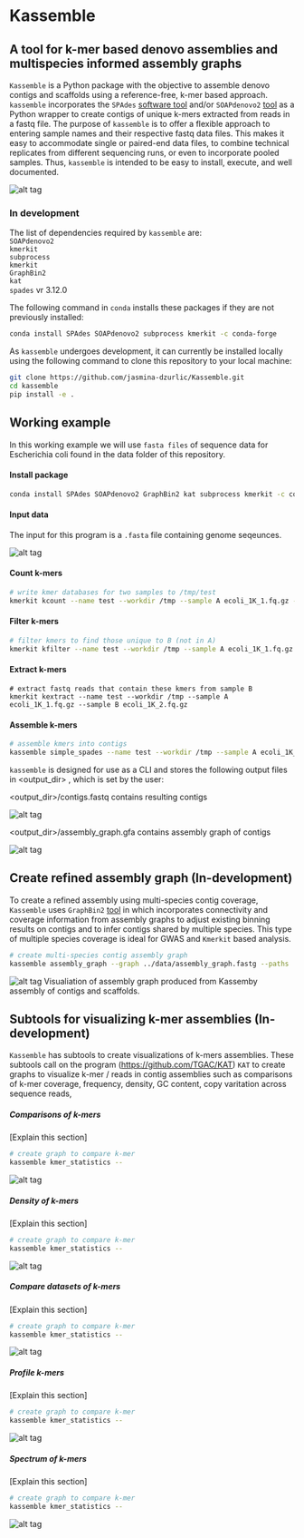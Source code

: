 # Kassemble 
## A tool for k-mer based denovo assemblies and multispecies informed assembly graphs 

`Kassemble` is a Python package with the objective to assemble denovo contigs and scaffolds using a reference-free, k-mer based approach. `kassemble` incorporates the `SPAdes` [software tool](https://github.com/ablab/spades) and/or `SOAPdenovo2` [tool](https://github.com/aquaskyline/SOAPdenovo2) as a Python wrapper to create contigs of unique k-mers extracted from reads in a fastq file. The purpose of `kassemble` is to offer a flexible approach to entering sample names and their respective fastq data files. This makes it easy to accommodate single or paired-end data files, to combine technical replicates from different sequencing runs, or even to incorporate pooled samples. Thus, `kassemble` is intended to be easy to install, execute, and well documented. 

![alt tag](https://github.com/jasmina-dzurlic/Kassemble/blob/main/example/assembly.png)
### In development 
The list of dependencies required by `kassemble` are: <br />
`SOAPdenovo2` <br />
`kmerkit` <br />
`subprocess` <br />
`kmerkit` <br />
`GraphBin2` <br />
`kat` <br />
`spades` vr 3.12.0  <br />

The following command in `conda` installs these packages if they are not previously installed: <br /> 
```bash
conda install SPAdes SOAPdenovo2 subprocess kmerkit -c conda-forge
``` 

As `kassemble` undergoes development, it can currently be installed locally using the following command to clone this repository to your local machine:

```bash
git clone https://github.com/jasmina-dzurlic/Kassemble.git
cd kassemble
pip install -e .
``` 

## Working example

In this working example we will use `fasta files` of sequence data for Escherichia coli found in the data folder of this repository. 

#### Install package

```bash
conda install SPAdes SOAPdenovo2 GraphBin2 kat subprocess kmerkit -c conda-forge
``` 

#### Input data

The input for this program is a `.fasta` file containing genome seqeunces.  

![alt tag](https://raw.githubusercontent.com/jasmina-dzurlic/Kassemble/main/example/contig.png)

#### Count k-mers

```bash
# write kmer databases for two samples to /tmp/test
kmerkit kcount --name test --workdir /tmp --sample A ecoli_1K_1.fq.gz --sample B ecoli_1K_2.fq.gz
```

#### Filter k-mers

```bash
# filter kmers to find those unique to B (not in A)
kmerkit kfilter --name test --workdir /tmp --sample A ecoli_1K_1.fq.gz --sample B ecoli_1K_2.fq.gz --mincov A 0.0 B 1.0 --maxcov A 0.0 B 1.0
```

#### Extract k-mers

```
# extract fastq reads that contain these kmers from sample B
kmerkit kextract --name test --workdir /tmp --sample A ecoli_1K_1.fq.gz --sample B ecoli_1K_2.fq.gz
```


#### Assemble k-mers 

```bash
# assemble kmers into contigs
kassemble simple_spades --name test --workdir /tmp --sample A ecoli_1K_1.fq.gz --sample B ecoli_1K_2.fq.gz
```

`kassemble` is designed for use as a CLI and stores the following output files in <output_dir> , which is set by the user:

<output_dir>/contigs.fastq contains resulting contigs <br />

![alt tag](https://raw.githubusercontent.com/jasmina-dzurlic/Kassemble/main/example/FASTQ.png)

<output_dir>/assembly_graph.gfa contains assembly graph of contigs

![alt tag](https://raw.githubusercontent.com/jasmina-dzurlic/Kassemble/main/example/SPAdes_ecoli_graph.png)



## Create refined assembly graph (In-development)

To create a refined assembly using multi-species contig coverage, `Kassemble` uses `GraphBin2` [tool](https://github.com/Vini2/GraphBin2) in which incorporates connectivity and coverage information from assembly graphs to adjust existing binning results on contigs and to infer contigs shared by multiple species. This type of multiple species coverage is ideal for GWAS and `Kmerkit` based analysis. 

```bash
# create multi-species contig assembly graph
kassemble assembly_graph --graph ../data/assembly_graph.fastg --paths ../data/contigs.paths --outdir ../tmp --assemble spades
```

![alt tag](https://github.com/jasmina-dzurlic/Kassemble/blob/main/example/Graphbin2.png)
Visualiation of assembly graph produced from Kassemby assembly of contigs and scaffolds. 


## Subtools for visualizing k-mer assemblies (In-development)

`Kassemble` has subtools to create visualizations of k-mers assemblies. These subtools call on the program (https://github.com/TGAC/KAT) `KAT` to create graphs to visualize  k-mer / reads in contig assemblies such as comparisons of k-mer coverage, frequency, density, GC content, copy varitation across sequence reads, 



##### Comparisons of k-mers
[Explain this section]

```bash
# create graph to compare k-mer
kassemble kmer_statistics --
```

![alt tag](https://github.com/jasmina-dzurlic/Kassemble/blob/main/example/K-mer%20comparison.PNG)

##### Density of k-mers
[Explain this section]

```bash
# create graph to compare k-mer
kassemble kmer_statistics --
```
![alt tag](https://github.com/jasmina-dzurlic/Kassemble/blob/main/example/K-mer_density.PNG)


##### Compare datasets of k-mers
[Explain this section]

```bash
# create graph to compare k-mer
kassemble kmer_statistics --
```
![alt tag](https://github.com/jasmina-dzurlic/Kassemble/blob/main/example/K-mer_matrix.PNG)


##### Profile k-mers
[Explain this section]

```bash
# create graph to compare k-mer
kassemble kmer_statistics --
```
![alt tag](https://github.com/jasmina-dzurlic/Kassemble/blob/main/example/K-mer_profile.PNG)

##### Spectrum of k-mers
[Explain this section]

```bash
# create graph to compare k-mer
kassemble kmer_statistics --
```
![alt tag](https://github.com/jasmina-dzurlic/Kassemble/blob/main/example/K-mer_spectra.PNG)



